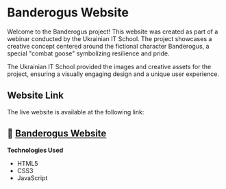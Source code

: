 # Banderogus Website
Welcome to the Banderogus project! This website was created as part of a webinar conducted by the Ukrainian IT School. The project showcases a creative concept centered around the fictional character Banderogus, a special "combat goose" symbolizing resilience and pride.

The Ukrainian IT School provided the images and creative assets for the project, ensuring a visually engaging design and a unique user experience.

## Website Link
The live website is available at the following link:

## 🔗 [Banderogus Website](https://banderogus-as.netlify.app/)

**Technologies Used**
 - HTML5
 - CSS3
 - JavaScript
